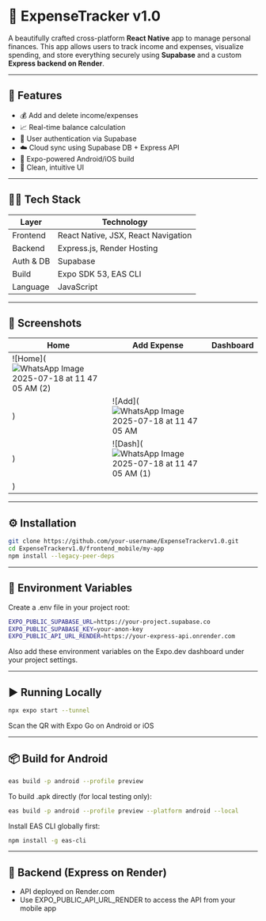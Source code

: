 # 💸 ExpenseTracker v1.0

A beautifully crafted cross-platform **React Native** app to manage personal finances. This app allows users to track income and expenses, visualize spending, and store everything securely using **Supabase** and a custom **Express backend on Render**.

---

## 🌟 Features

- 💰 Add and delete income/expenses
- 📈 Real-time balance calculation
- 🔐 User authentication via Supabase
- ☁️ Cloud sync using Supabase DB + Express API
- 📱 Expo-powered Android/iOS build
- 🧠 Clean, intuitive UI 

---

## 🧑‍💻 Tech Stack

| Layer     | Technology                         |
|-----------|------------------------------------|
| Frontend  | React Native, JSX, React Navigation |
| Backend   | Express.js, Render Hosting |
| Auth & DB | Supabase                           |
| Build     | Expo SDK 53, EAS CLI                |
| Language  | JavaScript                         |

---

## 📸 Screenshots

| Home | Add Expense | Dashboard |
|------|-------------|-----------|
| ![Home](![WhatsApp Image 2025-07-18 at 11 47 05 AM (2)](https://github.com/user-attachments/assets/9dd350ca-3f31-4867-a698-933176a622a0)
) | ![Add](![WhatsApp Image 2025-07-18 at 11 47 05 AM](https://github.com/user-attachments/assets/30e4e67b-5a33-4472-a7d0-8801b1e30ad2)
) | ![Dash](![WhatsApp Image 2025-07-18 at 11 47 05 AM (1)](https://github.com/user-attachments/assets/1684dc42-e26b-42f8-b6b2-687652c97fc5)
) |


---


## ⚙️ Installation

```bash
git clone https://github.com/your-username/ExpenseTrackerv1.0.git
cd ExpenseTrackerv1.0/frontend_mobile/my-app
npm install --legacy-peer-deps
```

---

## 🔐 Environment Variables

Create a .env file in your project root:
```bash
EXPO_PUBLIC_SUPABASE_URL=https://your-project.supabase.co
EXPO_PUBLIC_SUPABASE_KEY=your-anon-key
EXPO_PUBLIC_API_URL_RENDER=https://your-express-api.onrender.com
```
Also add these environment variables on the Expo.dev dashboard under your project settings.


---

## ▶️ Running Locally

```bash
npx expo start --tunnel
```
Scan the QR with Expo Go on Android or iOS

---

##  📦 Build for Android

```bash
eas build -p android --profile preview
```

To build .apk directly (for local testing only):

```bash
eas build -p android --profile preview --platform android --local
```

Install EAS CLI globally first:
```bash
npm install -g eas-cli
```

---

## 📁 Backend (Express on Render)

- API deployed on Render.com
- Use EXPO_PUBLIC_API_URL_RENDER to access the API from your mobile app






